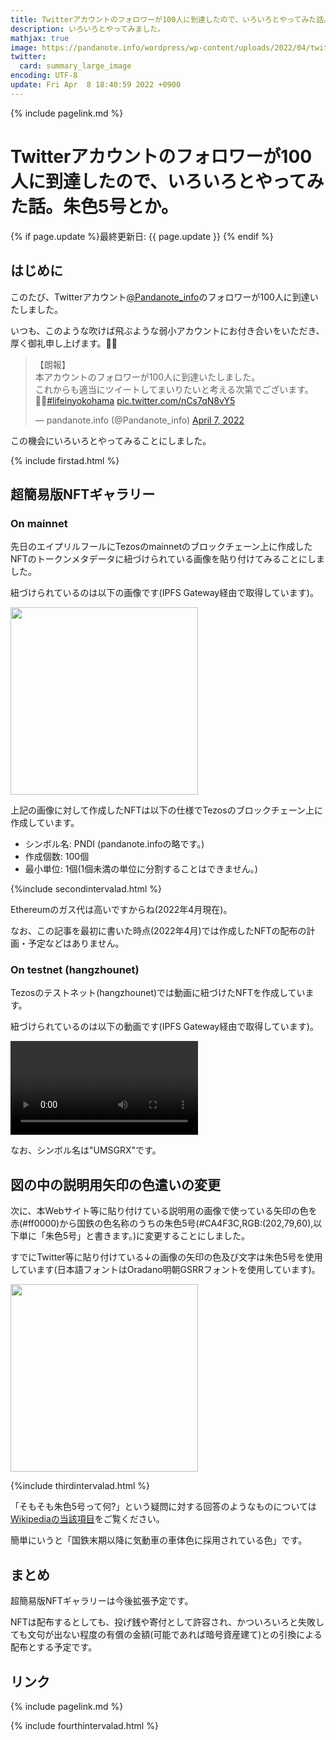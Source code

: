 ```yaml
---
title: Twitterアカウントのフォロワーが100人に到達したので、いろいろとやってみた話。朱色5号とか。 - panda大学習帳外伝
description: いろいろとやってみました。
mathjax: true
image: https://pandanote.info/wordpress/wp-content/uploads/2022/04/twitter_100_followers.png
twitter: 
  card: summary_large_image
encoding: UTF-8
update: Fri Apr  8 18:40:59 2022 +0900
---
```

{% include pagelink.md %}
# Twitterアカウントのフォロワーが100人に到達したので、いろいろとやってみた話。朱色5号とか。
{% if page.update %}最終更新日: {{ page.update }} {% endif %}
## はじめに
このたび、Twitterアカウント[@Pandanote_info](https://twitter.com/Pandanote_info)のフォロワーが100人に到達いたしました。

いつも、このような吹けば飛ぶような弱小アカウントにお付き合いをいただき、厚く御礼申し上げます。🙇‍♂️

<blockquote class="twitter-tweet"><p lang="ja" dir="ltr">【朗報】<br>本アカウントのフォロワーが100人に到達いたしました。<br>これからも適当にツイートしてまいりたいと考える次第でございます。🙇‍♀️<a href="https://twitter.com/hashtag/lifeinyokohama?src=hash&amp;ref_src=twsrc%5Etfw">#lifeinyokohama</a> <a href="https://t.co/nCs7qN8vY5">pic.twitter.com/nCs7qN8vY5</a></p>&mdash; pandanote.info (@Pandanote_info) <a href="https://twitter.com/Pandanote_info/status/1511860412865601540?ref_src=twsrc%5Etfw">April 7, 2022</a></blockquote> <script async src="https://platform.twitter.com/widgets.js" charset="utf-8"></script>

この機会にいろいろとやってみることにしました。

{% include firstad.html %}

## 超簡易版NFTギャラリー
### On mainnet
先日のエイプリルフールにTezosのmainnetのブロックチェーン上に作成したNFTのトークンメタデータに紐づけられている画像を貼り付けてみることにしました。

紐づけられているのは以下の画像です(IPFS Gateway経由で取得しています)。

<a href="https://ipfs.io/ipfs/QmXr9VEFU7y7D7BF4ivUAdDV4a7Sth6aw4A3ad7deSVfYN"><img src="https://ipfs.io/ipfs/QmXr9VEFU7y7D7BF4ivUAdDV4a7Sth6aw4A3ad7deSVfYN" width="300"/></a>

上記の画像に対して作成したNFTは以下の仕様でTezosのブロックチェーン上に作成しています。

* シンボル名: PNDI (pandanote.infoの略です。)
* 作成個数: 100個
* 最小単位: 1個(1個未満の単位に分割することはできません。)

{%include secondintervalad.html %}

Ethereumのガス代は高いですからね(2022年4月現在)。

なお、この記事を最初に書いた時点(2022年4月)では作成したNFTの配布の計画・予定などはありません。
### On testnet (hangzhounet)
Tezosのテストネット(hangzhounet)では動画に紐づけたNFTを作成しています。

紐づけられているのは以下の動画です(IPFS Gateway経由で取得しています)。

<video src="https://ipfs.io/ipfs/Qmch3vJtNtmkVd6hDvqqniCRG4N3yzoJ6uxz9cFRCZcc9k" controls="controls" width="300">
<p>お使いのブラウザではvideoタグはサポートされていないようですので、サポートされているブラウザでご覧ください。</p>
</video>

なお、シンボル名は"UMSGRX"です。
## 図の中の説明用矢印の色遣いの変更
次に、本Webサイト等に貼り付けている説明用の画像で使っている矢印の色を赤(#ff0000)から国鉄の色名称のうちの朱色5号(#CA4F3C,RGB:(202,79,60),以下単に「朱色5号」と書きます。)に変更することにしました。

すでにTwitter等に貼り付けている↓の画像の矢印の色及び文字は朱色5号を使用しています(日本語フォントはOradano明朝GSRRフォントを使用しています)。

<a href="https://pandanote.info/?attachment_id=8781"><img src="https://pandanote.info/wordpress/wp-content/uploads/2022/04/twitter_100_followers.png" width="300"></a>

{%include thirdintervalad.html %}

「そもそも朱色5号って何?」という疑問に対する回答のようなものについては[Wikipediaの当該項目](https://ja.wikipedia.org/wiki/%E6%9C%B1%E8%89%B25%E5%8F%B7)をご覧ください。

簡単にいうと「国鉄末期以降に気動車の車体色に採用されている色」です。
## まとめ
超簡易版NFTギャラリーは今後拡張予定です。

NFTは配布するとしても、投げ銭や寄付として許容され、かついろいろと失敗しても文句が出ない程度の有償の金額(可能であれば暗号資産建て)との引換による配布とする予定です。
## リンク
{% include pagelink.md %}

{% include fourthintervalad.html %}
